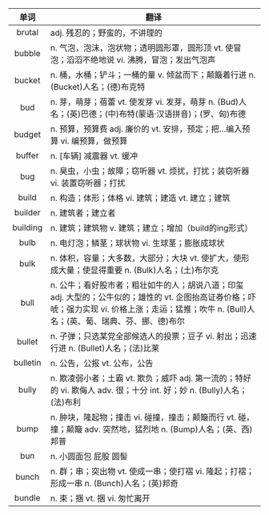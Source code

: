 |单词|翻译  |
|:--:|--| 
|	brutal  		|		adj. 残忍的；野蛮的，不讲理的	|		
|	bubble  		|		n. 气泡，泡沫，泡状物；透明圆形罩，圆形顶 vt. 使冒泡；滔滔不绝地说 vi. 沸腾，冒泡；发出气泡声	|		
|	bucket  		|		n. 桶，水桶；铲斗；一桶的量 v. 倾盆而下；颠簸着行进 n. (Bucket)人名；(德)布克特	|		
|	bud  		|		n. 芽，萌芽；蓓蕾 vt. 使发芽 vi. 发芽，萌芽 n. (Bud)人名；(英)巴德；(中)布特(蒙语·汉语拼音)；(罗、匈)布德	|		
|	budget  		|		n. 预算，预算费 adj. 廉价的 vt. 安排，预定；把…编入预算 vi. 编预算，做预算	|		
|	buffer  		|		n. [车辆] 减震器 vt. 缓冲	|		
|	bug  		|		n. 臭虫，小虫；故障；窃听器 vt. 烦扰，打扰；装窃听器 vi. 装置窃听器；打扰	|		
|	build  		|		n. 构造；体形；体格 vi. 建筑；建造 vt. 建立；建筑	|		
|	builder  		|		n. 建筑者；建立者	|		
|	building  		|		n. 建筑；建筑物 v. 建筑；建立；增加（build的ing形式）	|		
|	bulb  		|		n. 电灯泡；鳞茎；球状物 vi. 生球茎；膨胀成球状	|		
|	bulk  		|		n. 体积，容量；大多数，大部分；大块 vt. 使扩大，使形成大量；使显得重要 n. (Bulk)人名；(土)布尔克	|		
|	bull  		|		n. 公牛；看好股市者；粗壮如牛的人；胡说八道；印玺 adj. 大型的；公牛似的；雄性的 vt. 企图抬高证券价格；吓唬；强力实现 vi. 价格上涨；走运；猛推；吹牛 n. (Bull)人名；(英、葡、瑞典、芬、挪、德)布尔	|		
|	bullet  		|		n. 子弹；只选某党全部候选人的投票；豆子 vi. 射出；迅速行进 n. (Bullet)人名；(法)比莱	|		
|	bulletin  		|		n. 公告，公报 vt. 公布，公告	|		
|	bully  		|		n. 欺凌弱小者；土霸 vt. 欺负；威吓 adj. 第一流的；特好的 vi. 欺侮人 adv. 很；十分 int. 好；妙 n. (Bully)人名；(法)布利	|		
|	bump  		|		n. 肿块，隆起物；撞击 vi. 碰撞，撞击；颠簸而行 vt. 碰，撞；颠簸 adv. 突然地，猛烈地 n. (Bump)人名；(英、西)邦普	|		
|	bun  		|		n. 小圆面包 屁股 圆髻	|		
|	bunch  		|		n. 群；串；突出物 vt. 使成一串；使打褶 vi. 隆起；打褶；形成一串 n. (Bunch)人名；(英)邦奇	|		
|	bundle  		|		n. 束；捆 vt. 捆 vi. 匆忙离开	|